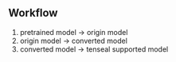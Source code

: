 
## Workflow
1. pretrained model -> origin model
2. origin model -> converted model
3. converted model -> tenseal supported model